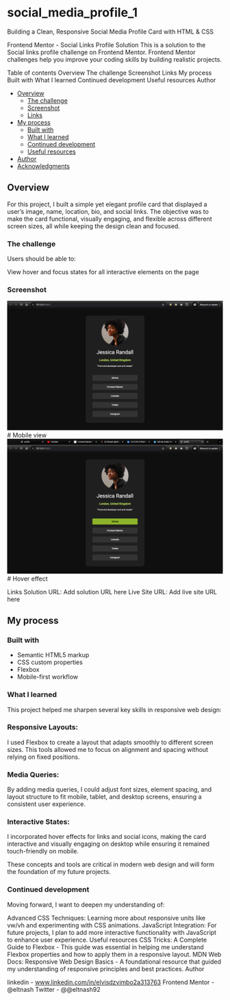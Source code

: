 # social_media_profile_1
Building a Clean, Responsive Social Media Profile Card with HTML &amp; CSS



Frontend Mentor - Social Links Profile Solution
This is a solution to the Social links profile challenge on Frontend Mentor. Frontend Mentor challenges help you improve your coding skills by building realistic projects.

Table of contents
Overview
The challenge
Screenshot
Links
My process
Built with
What I learned
Continued development
Useful resources
Author


- [Overview](#overview)
  - [The challenge](#the-challenge)
  - [Screenshot](#screenshot)
  - [Links](#links)
- [My process](#my-process)
  - [Built with](#built-with)
  - [What I learned](#what-i-learned)
  - [Continued development](#continued-development)
  - [Useful resources](#useful-resources)
- [Author](#author)
- [Acknowledgments](#acknowledgments)

## Overview

For this project, I built a simple yet elegant profile card that displayed a user’s image, name, location, bio, and social links. The objective was to make the card functional, visually engaging, and flexible across different screen sizes, all while keeping the design clean and focused.


### The challenge
Users should be able to:

View hover and focus states for all interactive elements on the page


### Screenshot

![](./Screenshot/mobile.png) # Mobile view
![](./Screenshot/Hover-effect.png) # Hover effect


Links
Solution URL: Add solution URL here
Live Site URL: Add live site URL here


## My process
### Built with
- Semantic HTML5 markup
- CSS custom properties
- Flexbox
- Mobile-first workflow

### What I learned

This project helped me sharpen several key skills in responsive web design:

### Responsive Layouts: 
I used  Flexbox to create a layout that adapts smoothly to different screen sizes. This tools allowed me to focus on alignment and spacing without relying on fixed positions.

### Media Queries: 
By adding media queries, I could adjust font sizes, element spacing, and layout structure to fit mobile, tablet, and desktop screens, ensuring a consistent user experience.

### Interactive States: 
I incorporated hover effects for links and social icons, making the card interactive and visually engaging on desktop while ensuring it remained touch-friendly on mobile.

These concepts and tools are critical in modern web design and will form the foundation of my future projects.

### Continued development

Moving forward, I want to deepen my understanding of:

Advanced CSS Techniques: Learning more about responsive units like vw/vh and experimenting with CSS animations.
JavaScript Integration: For future projects, I plan to add more interactive functionality with JavaScript to enhance user experience.
Useful resources
CSS Tricks: A Complete Guide to Flexbox - This guide was essential in helping me understand Flexbox properties and how to apply them in a responsive layout.
MDN Web Docs: Responsive Web Design Basics - A foundational resource that guided my understanding of responsive principles and best practices.
Author

linkedin - www.linkedin.com/in/elvisdzvimbo2a313763
Frontend Mentor - @eltnash
Twitter - @@eltnash92

